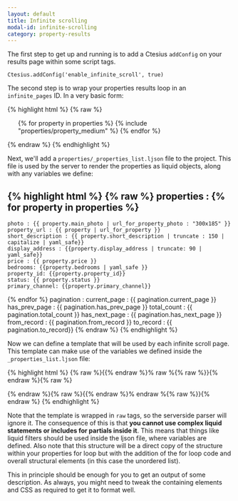 ```yaml
---
layout: default
title: Infinite scrolling
modal-id: infinite-scrolling
category: property-results
---
```

The first step to get up and running is to add a Ctesius ``addConfig`` on your results page within some script tags.

``Ctesius.addConfig('enable_infinite_scroll', true)``

The second step is to wrap your properties results loop in an ``infinite_pages`` ID. In a very basic form:

{% highlight html %}
{% raw %}
<div id="infinite_pages"> 
 <div class="infinite_page">
  <ul>
   {% for property in properties %}
    {% include "properties/property_medium" %}
   {% endfor %}
  </ul>
 </div>
</div>
{% endraw %}
{% endhighlight %}

Next, we'll add a `properties/_properties_list.ljson` file to the project. This file is used by the server to render the properties as liquid objects, along with any variables we define:

{% highlight html %}
{% raw %}
properties :
{% for property in properties %}
  -
    photo : {{ property.main_photo | url_for_property_photo : "300x185" }}
    property_url : {{ property | url_for_property }}
    short_description : {{ property.short_description | truncate : 150 | capitalize | yaml_safe}}
    display_address : {{property.display_address | truncate: 90 | yaml_safe}}
    price : {{ property.price }}
    bedrooms: {{property.bedrooms | yaml_safe }}
    property_id: {{property.property_id}}
    status: {{ property.status }}
    primary_channel: {{property.primary_channel}}
{% endfor %}
pagination :
    current_page : {{ pagination.current_page }}
    has_prev_page : {{ pagination.has_prev_page }}
    total_count : {{ pagination.total_count }}
    has_next_page : {{ pagination.has_next_page }}
    from_record : {{ pagination.from_record }}
    to_record : {{ pagination.to_record}}
{% endraw %}
{% endhighlight %}

Now we can define a template that will be used by each infinite scroll page. This template can make use of the variables we defined inside the `_properties_list.ljson` file: 

{% highlight html %}
{% raw %}{{% endraw %}% raw %{% raw %}}{% endraw %}{% raw %}
 <script id="infinite_scroll_properties_template" type="text/liquid">
  <ul>
   {% for property in properties %}
    <li>
     <a href="{{ property.property_url }}">
      <img src="{{ property.photo }}">
     </a>
     {{ property.status }}
     <a href="{{ property.property_url }}">
      {{ property.price }}
      {{ property.bedrooms }} bedrooms
      {{ property.road_name }}
     </a>       
     <a class="btn-primary" href="{{ property.property_url }}">Full Details</a>
    </li>
   {% endfor %}
  </ul>
 </script>
{% endraw %}{% raw %}{{% endraw %}% endraw %{% raw %}}{% endraw %}
{% endhighlight %}

Note that the template is wrapped in ``raw`` tags, so the serverside parser will ignore it. The consequence of this is that **you cannot use complex liquid statements or includes for partials inside it**. This means that things like liquid filters should be used inside the ljson file, where variables are defined. Also note that this structure will be a direct copy of the structure within your properties for loop but with the addition of the for loop code and overall structural elements (in this case the unordered list).

This in principle should be enough for you to get an output of some description. As always, you might need to tweak the containing elements and CSS as required to get it to format well.
